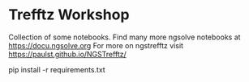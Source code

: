 # Trefftz Workshop

Collection of some notebooks.
Find many more ngsolve notebooks at https://docu.ngsolve.org
For more on ngstrefftz visit https://paulst.github.io/NGSTrefftz/

pip install -r requirements.txt
